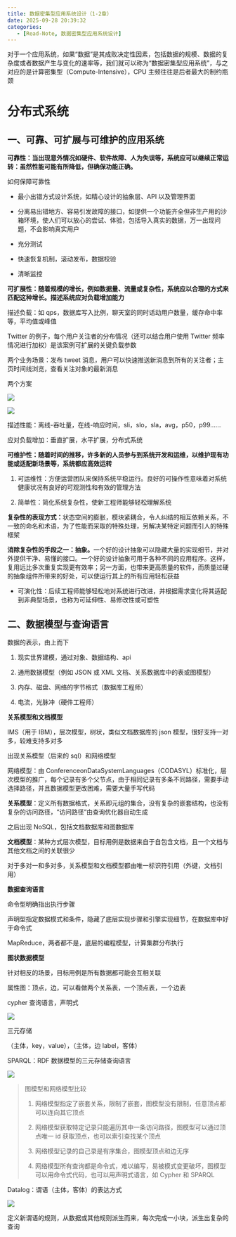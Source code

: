 ```yaml
---
title: 数据密集型应用系统设计（1-2章）
date: 2025-09-28 20:39:32
categories:
   - [Read-Note, 数据密集型应用系统设计]
---
```


对于⼀个应⽤系统，如果“数据”是其成败决定性因素，包括数据的规模、数据的复杂度或者数据产⽣与变化的速率等，我们就可以称为“数据密集型应⽤系统”，与之对应的是计算密集型（Compute-Intensive），CPU 主频往往是后者最⼤的制约瓶颈

# 分布式系统

## 一、可靠、可扩展与可维护的应用系统

**可靠性：当出现意外情况如硬件、软件故障、人为失误等，系统应可以继续正常运转：虽然性能可能有所降低，但确保功能正确。**

如何保障可靠性

* 最小出错方式设计系统，如精心设计的抽象层、API 以及管理界面

* 分离易出错地方、容易引发故障的接口，如提供一个功能齐全但非生产用的沙箱环境，使人们可以放心的尝试、体验，包括导入真实的数据，万一出现问题，不会影响真实用户

* 充分测试

* 快速恢复机制，滚动发布，数据校验

* 清晰监控



**可扩展性：随着规模的增长，例如数据量、流量或复杂性，系统应以合理的方式来匹配这种增长。描述系统应对负载增加能力**

描述负载：如 qps，数据库写入比例，聊天室的同时话动用户数量，缓存命中率等，平均值或峰值

Twitter 的例子，每个用户关注者的分布情况（还可以结合用户使用 Twitter 频率情况进行加权）是该案例可扩展的关键负载参数

两个业务场景：发布 tweet 消息，用户可以快速推送新消息到所有的关注者；主页时间线浏览，查看关注对象的最新消息

两个方案

![](image-10.png)

![](image-9.png)

描述性能：离线-吞吐量，在线-响应时间，sli，slo，sla，avg，p50，p99......

应对负载增加：垂直扩展，水平扩展，分布式系统



**可维护性：随着时间的推移，许多新的人员参与到系统开发和运维，以维护现有功能或适配新场景等，系统都应高效运转**

1. 可运维性：方便运营团队来保持系统平稳运行。良好的可操作性意味着对系统健康状况有良好的可观测性和有效的管理方法

2. 简单性：简化系统复杂性，使新工程师能够轻松理解系统

**复杂性的表现方式：**&#x72B6;态空间的膨胀，模块紧耦合，令人纠结的相互依赖关系，不一致的命名和术语，为了性能而采取的特殊处理，另解决某特定问题而引人的特殊框架

**消除复杂性的手段之一：抽象。**&#x4E00;个好的设计抽象可以隐藏大量的实现细节，并对外提供干净、易懂的接口。一个好的设计抽象可用于各种不同的应用程序。这样，复用远比多次重复实现更有效率；另一方面，也带来更高质量的软件，而质量过硬的抽象组件所带来的好处，可以使运行其上的所有应用轻松获益

* 可演化性：后续工程师能够轻松地对系统进行改进，并根据需求变化将其适配到非典型场景，也称为可延伸性、易修改性或可塑性



## 二、数据模型与查询语言

数据的表示，由上而下

1. 现实世界建模，通过对象、数据结构、api

2. 通用数据模型（例如 JSON 或 XML 文档、关系数据库中的表或图模型）

3. 内存、磁盘、网络的字节格式（数据库工程师）

4. 电流，光脉冲（硬件工程师）

**关系模型和文档模型**

IMS（用于 IBM），层次模型，树状，类似文档数据库的 json 模型，很好支持一对多，较难支持多对多

出现关系模型（后来的 sql）和网络模型

网络模型：由 ConferenceonDataSystemLanguages（CODASYL）标准化，层次模型的推广，每个记录有多个父节点，由于相同记录有多条不同路径，需要手动选择路径，并且数据模型更改困难，需要大量手写代码

**关系模型**：定义所有数据格式，关系即元组的集合，没有复杂的嵌套结构，也没有复杂的访问路径，“访问路径“由查询优化器自动生成

之后出现 NoSQL，包括文档数据库和图数据库

**文档模型**：某种方式层次模型，目标用例是数据来自于自包含文档，且一个文档与其他文档之间的关联很少

对于多对一和多对多，关系模型和文档模型都由唯一标识符引用（外键，文档引用）

**数据查询语言**

命令型明确指出执行步骤

声明型指定数据模式和条件，隐藏了底层实现步骤和引擎实现细节，在数据库中好于命令式

MapReduce，两者都不是，底层的编程模型，计算集群分布执行

**图状数据模型**

针对相反的场景，目标用例是所有数据都可能会互相关联

属性图：顶点，边，可以看做两个关系表，一个顶点表，一个边表

cypher 查询语言，声明式

![](image-7.png)

三元存储

（主体，key，value），（主体，边 label，客体）

SPARQL：RDF 数据模型的三元存储查询语言

![](image-6.png)



> 图模型和网络模型比较
>
> 1. 网络模型指定了嵌套关系，限制了嵌套，图模型没有限制，任意顶点都可以连向其它顶点
>
> 2. 网络模型获取特定记录只能遍历其中一条访问路径，图模型可以通过顶点唯一 id 获取顶点，也可以索引查找某个顶点
>
> 3. 网络模型记录的自己录是有序集合，图模型顶点和边无序
>
> 4. 网络模型所有查询都是命令式，难以编写，易被模式变更破坏，图模型可以用命令式代码，也可以用声明式语言，如 Cypher 和 SPARQL

Datalog：谓语（主体，客体）的表达方式

![](image-11.png)

定义新谓语的规则，从数据或其他规则派生而来，每次完成一小块，派生出复杂的查询

